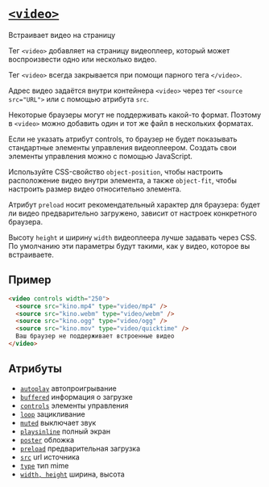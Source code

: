 # [`<video>`](../index.md)

Встраивает видео на страницу

Тег `<video>` добавляет на страницу видеоплеер, который может воспроизвести одно или несколько видео.

Тег `<video>` всегда закрывается при помощи парного тега `</video>`.

Адрес видео задаётся внутри контейнера `<video>` через тег `<source src="URL">` или с помощью атрибута `src`.

Некоторые браузеры могут не поддерживать какой-то формат. Поэтому в `<video>` можно добавить один и тот же файл в нескольких форматах.

Если не указать атрибут controls, то браузер не будет показывать стандартные элементы управления видеоплеером. Создать свои элементы управления можно с помощью JavaScript.

Используйте CSS-свойство `object-position`, чтобы настроить расположение видео внутри элемента, а также `object-fit`, чтобы настроить размер видео относительно элемента.

Атрибут `preload` носит рекомендательный характер для браузера: будет ли видео предварительно загружено, зависит от настроек конкретного браузера.

Высоту `height` и ширину `width` видеоплеера лучше задавать через CSS. По умолчанию эти параметры будут такими, как у видео, которое вы встраиваете.

## Пример

```html
<video controls width="250">
  <source src="kino.mp4" type="video/mp4" />
  <source src="kino.webm" type="video/webm" />
  <source src="kino.ogg" type="video/ogg" />
  <source src="kino.mov" type="video/quicktime" />
  Ваш браузер не поддерживает встроенные видео
</video>
```

## Атрибуты

- [`autoplay`](../Attrubutes/autoplay.md) автопроигрывание
- [`buffered`](../Attrubutes/buffered.md) информация о загрузке
- [`controls`](../Attrubutes/controls.md) элементы управления
- [`loop`](../Attrubutes/loop.md) зацикливание
- [`muted`](../Attrubutes/muted.md) выключает звук
- [`playsinline`](../Attrubutes/playsinline.md) полный экран
- [`poster`](../Attrubutes/poster.md) обложка
- [`preload`](../Attrubutes/preload.md) предварительная загрузка
- [`src`](../Attrubutes/src.md) url источника
- [`type`](<../Attrubutes/type (a, audio, object, source, video).md>) тип mime
- [`width, height`](<../Attrubutes/width, height.md>) ширина, высота
